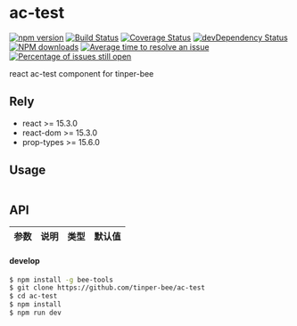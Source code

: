 # ac-test

[![npm version](https://img.shields.io/npm/v/ac-test.svg)](https://www.npmjs.com/package/ac-test)
[![Build Status](https://img.shields.io/travis/tinper-bee/ac-test/master.svg)](https://travis-ci.org/tinper-bee/ac-test)
[![Coverage Status](https://coveralls.io/repos/github/tinper-bee/ac-test/badge.svg?branch=master)](https://coveralls.io/github/tinper-bee/ac-test?branch=master)
[![devDependency Status](https://img.shields.io/david/dev/tinper-bee/ac-test.svg)](https://david-dm.org/tinper-bee/ac-test#info=devDependencies)
[![NPM downloads](http://img.shields.io/npm/dm/ac-test.svg?style=flat)](https://npmjs.org/package/ac-test)
[![Average time to resolve an issue](http://isitmaintained.com/badge/resolution/tinper-bee/ac-test.svg)](http://isitmaintained.com/project/tinper-bee/ac-test "Average time to resolve an issue")
[![Percentage of issues still open](http://isitmaintained.com/badge/open/tinper-bee/ac-test.svg)](http://isitmaintained.com/project/tinper-bee/ac-test "Percentage of issues still open")



react ac-test component for tinper-bee

## Rely

- react >= 15.3.0
- react-dom >= 15.3.0
- prop-types >= 15.6.0

## Usage

```js


```



## API

|参数|说明|类型|默认值|
|:--|:---:|:--:|---:|

#### develop

```sh
$ npm install -g bee-tools
$ git clone https://github.com/tinper-bee/ac-test
$ cd ac-test
$ npm install
$ npm run dev
```
